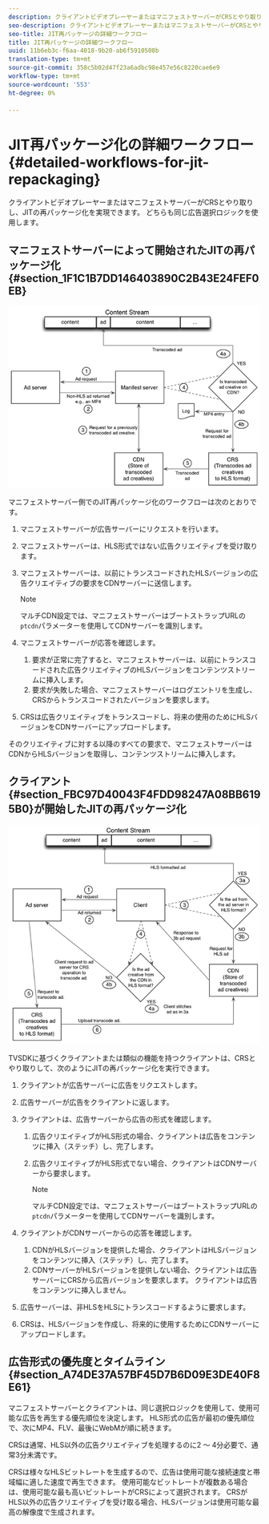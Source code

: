 ```yaml
---
description: クライアントビデオプレーヤーまたはマニフェストサーバーがCRSとやり取りし、JITの再パッケージ化を実現できます。 どちらも同じ広告選択ロジックを使用します。
seo-description: クライアントビデオプレーヤーまたはマニフェストサーバーがCRSとやり取りし、JITの再パッケージ化を実現できます。 どちらも同じ広告選択ロジックを使用します。
seo-title: JIT再パッケージの詳細ワークフロー
title: JIT再パッケージの詳細ワークフロー
uuid: 11b6eb3c-f6aa-4018-9b20-ab6f5910508b
translation-type: tm+mt
source-git-commit: 358c5b02d47f23a6adbc98e457e56c8220cae6e9
workflow-type: tm+mt
source-wordcount: '553'
ht-degree: 0%

---
```



# JIT再パッケージ化の詳細ワークフロー{#detailed-workflows-for-jit-repackaging}

クライアントビデオプレーヤーまたはマニフェストサーバーがCRSとやり取りし、JITの再パッケージ化を実現できます。 どちらも同じ広告選択ロジックを使用します。

## マニフェストサーバーによって開始されたJITの再パッケージ化{#section_1F1C1B7DD146403890C2B43E24FEF0EB}

![](assets/ssai_JIT-workflow_web.png)

マニフェストサーバー側でのJIT再パッケージ化のワークフローは次のとおりです。

1. マニフェストサーバーが広告サーバーにリクエストを行います。
1. マニフェストサーバーは、HLS形式ではない広告クリエイティブを受け取ります。
1. マニフェストサーバーは、以前にトランスコードされたHLSバージョンの広告クリエイティブの要求をCDNサーバーに送信します。

   >[!NOTE]
   >
   >マルチCDN設定では、マニフェストサーバーはブートストラップURLの`ptcdn`パラメーターを使用してCDNサーバーを識別します。

1. マニフェストサーバーが応答を確認します。

   1. 要求が正常に完了すると、マニフェストサーバーは、以前にトランスコードされた広告クリエイティブのHLSバージョンをコンテンツストリームに挿入します。
   1. 要求が失敗した場合、マニフェストサーバーはログエントリを生成し、CRSからトランスコードされたバージョンを要求します。

1. CRSは広告クリエイティブをトランスコードし、将来の使用のためにHLSバージョンをCDNサーバーにアップロードします。

そのクリエイティブに対する以降のすべての要求で、マニフェストサーバーはCDNからHLSバージョンを取得し、コンテンツストリームに挿入します。

## クライアント{#section_FBC97D40043F4FDD98247A08BB6195B0}が開始したJITの再パッケージ化

<!--<a id="fig_hkn_ndt_3z"></a>-->

![](assets/ssai_JIT-workflow_client_web.png)

TVSDKに基づくクライアントまたは類似の機能を持つクライアントは、CRSとやり取りして、次のようにJITの再パッケージ化を実行できます。

1. クライアントが広告サーバーに広告をリクエストします。
1. 広告サーバーが広告をクライアントに返します。
1. クライアントは、広告サーバーから広告の形式を確認します。

   1. 広告クリエイティブがHLS形式の場合、クライアントは広告をコンテンツに挿入（ステッチ）し、完了します。
   1. 広告クリエイティブがHLS形式でない場合、クライアントはCDNサーバーから要求します。

      >[!NOTE]
      >
      >マルチCDN設定では、マニフェストサーバーはブートストラップURLの`ptcdn`パラメーターを使用してCDNサーバーを識別します。

1. クライアントがCDNサーバーからの応答を確認します。

   1. CDNがHLSバージョンを提供した場合、クライアントはHLSバージョンをコンテンツに挿入（ステッチ）し、完了します。
   1. CDNサーバーがHLSバージョンを提供しない場合、クライアントは広告サーバーにCRSから広告バージョンを要求します。 クライアントは広告をコンテンツに挿入しません。

1. 広告サーバーは、非HLSをHLSにトランスコードするように要求します。
1. CRSは、HLSバージョンを作成し、将来的に使用するためにCDNサーバーにアップロードします。

## 広告形式の優先度とタイムライン{#section_A74DE37A57BF45D7B6D09E3DE40F8E61}

マニフェストサーバーとクライアントは、同じ選択ロジックを使用して、使用可能な広告を再生する優先順位を決定します。 HLS形式の広告が最初の優先順位で、次にMP4、FLV、最後にWebMが順に続きます。

CRSは通常、HLS以外の広告クリエイティブを処理するのに2 ～ 4分必要で、通常3分未満です。

CRSは様々なHLSビットレートを生成するので、広告は使用可能な接続速度と帯域幅に適した速度で再生できます。 使用可能なビットレートが複数ある場合は、使用可能な最も高いビットレートがCRSによって選択されます。 CRSがHLS以外の広告クリエイティブを受け取る場合、HLSバージョンは使用可能な最高の解像度で生成されます。